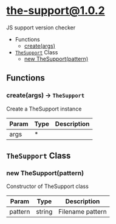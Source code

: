<!-- // Code generated by coz. DO NOT EDIT. -->
# the-support@1.0.2

JS support version checker

+ Functions
  + [create(args)](#the-support-function-create)
+ [`TheSupport`](#the-support-classes) Class
  + [new TheSupport(pattern)](#the-support-classes-the-support-constructor)

## Functions

<a class='md-heading-link' name="the-support-function-create" ></a>

### create(args) -> `TheSupport`

Create a TheSupport instance

| Param | Type | Description |
| ----- | --- | -------- |
| args | * |  |



<a class='md-heading-link' name="the-support-classes"></a>

## `TheSupport` Class






<a class='md-heading-link' name="the-support-classes-the-support-constructor" ></a>

### new TheSupport(pattern)

Constructor of TheSupport class

| Param | Type | Description |
| ----- | --- | -------- |
| pattern | string | Filename pattern |




